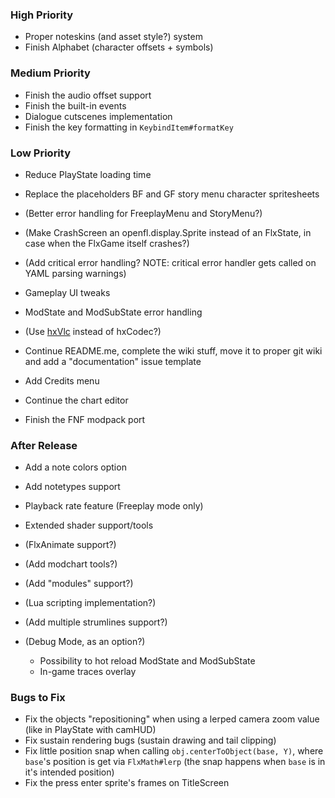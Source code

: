### High Priority
- Proper noteskins (and asset style?) system
- Finish Alphabet (character offsets + symbols)

### Medium Priority
- Finish the audio offset support
- Finish the built-in events
- Dialogue cutscenes implementation
- Finish the key formatting in `KeybindItem#formatKey`

### Low Priority
- Reduce PlayState loading time

- Replace the placeholders BF and GF story menu character spritesheets
- (Better error handling for FreeplayMenu and StoryMenu?)

- (Make CrashScreen an openfl.display.Sprite instead of an FlxState, in case when the FlxGame itself crashes?)
- (Add critical error handling? NOTE: critical error handler gets called on YAML parsing warnings)

- Gameplay UI tweaks
- ModState and ModSubState error handling

- (Use [hxVlc](https://github.com/MAJigsaw77/hxvlc) instead of hxCodec?)
- Continue README.me, complete the wiki stuff, move it to proper git wiki and add a "documentation" issue template

- Add Credits menu
- Continue the chart editor
- Finish the FNF modpack port

### After Release
- Add a note colors option
- Add notetypes support

- Playback rate feature (Freeplay mode only)
- Extended shader support/tools

- (FlxAnimate support?)
- (Add modchart tools?)
- (Add "modules" support?)
- (Lua scripting implementation?)
- (Add multiple strumlines support?)

- (Debug Mode, as an option?)
  * Possibility to hot reload ModState and ModSubState
  * In-game traces overlay

### Bugs to Fix
- Fix the objects "repositioning" when using a lerped camera zoom value (like in PlayState with camHUD)
- Fix sustain rendering bugs (sustain drawing and tail clipping)
- Fix little position snap when calling `obj.centerToObject(base, Y)`, where `base`'s position is get via `FlxMath#lerp` (the snap happens when `base` is in it's intended position)
- Fix the press enter sprite's frames on TitleScreen